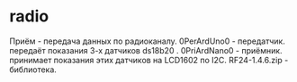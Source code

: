 # radio
Приём - передача данных по радиоканалу.
0PerArdUno0 - передатчик. передаёт показания 3-х датчиков ds18b20 .
0PriArdNano0 - приёмник. принимает показания этих датчиков на LCD1602 по I2C. RF24-1.4.6.zip - библиотека.